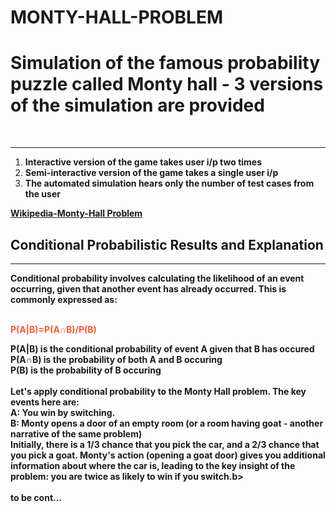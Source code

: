 # MONTY-HALL-PROBLEM
<h1><b>Simulation of the famous probability puzzle called Monty hall - 3 versions of the simulation are provided </b></h1> 
<br>
<hr>
<ol>
  <li><b>Interactive version of the game takes user i/p two times</b></li>
  <li><b>Semi-interactive version of the game takes a single user i/p </b></li>
  <li><b>The automated simulation hears only the number of test cases from the user</b></li>
</ol>
<a href="https://en.wikipedia.org/wiki/Monty_Hall_problem"><b>Wikipedia-Monty-Hall Problem<b></a><br>
<h2><b>Conditional Probabilistic Results and Explanation<b></h2>
<hr>
  
<div>
  Conditional probability involves calculating the likelihood of an event occurring, given that 
  another event has already occurred. This is commonly expressed as:
</div>
<br>
<div>
  <p style="color:#ff5733;">
    P(A|B)=P(A∩B)/P(B)</p>
    P(A|B) is the conditional probability of event A given that B has occured<br>
    P(A∩B) is the probability of both A and B occuring<br>
    P(B) is the probability of B occuring<br>
</div>
<br>
<div>
  Let's apply conditional probability to the Monty Hall problem. The key events here are:<br>
  A: You win by switching.<br>
  B: Monty opens a door of an empty room (or a room having goat - another narrative of the same   problem)<br>
  Initially, there is a 1/3 chance that you pick the car, and a 2/3 chance that you pick a goat. 
  <b>Monty's action (opening a goat door) gives you additional information about where the car is, leading to the key insight of the problem: you are twice as likely to win if 
  you switch.</b>b><br>
</div>
<br>
to be cont...


    

  



